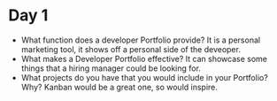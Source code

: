 # Day 1
- What function does a developer Portfolio provide?
It is a personal marketing tool, it shows off a personal side of the deveoper.
- What makes a Developer Portfolio effective?
It can showcase some things that a hiring manager could be looking for.
- What projects do you have that you would include in your Portfolio? Why?
Kanban would be a great one, so would inspire. 

